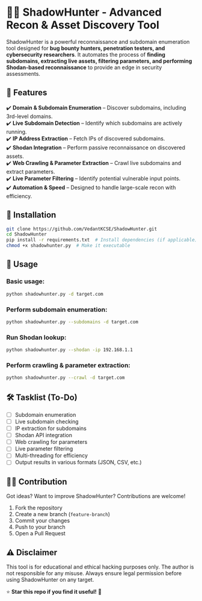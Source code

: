 # 🕵️‍♂️ ShadowHunter - Advanced Recon & Asset Discovery Tool  

ShadowHunter is a powerful reconnaissance and subdomain enumeration tool designed for **bug bounty hunters, penetration testers, and cybersecurity researchers**. It automates the process of **finding subdomains, extracting live assets, filtering parameters, and performing Shodan-based reconnaissance** to provide an edge in security assessments.  

## 🚀 Features  
✔️ **Domain & Subdomain Enumeration** – Discover subdomains, including 3rd-level domains.  
✔️ **Live Subdomain Detection** – Identify which subdomains are actively running.  
✔️ **IP Address Extraction** – Fetch IPs of discovered subdomains.  
✔️ **Shodan Integration** – Perform passive reconnaissance on discovered assets.  
✔️ **Web Crawling & Parameter Extraction** – Crawl live subdomains and extract parameters.  
✔️ **Live Parameter Filtering** – Identify potential vulnerable input points.  
✔️ **Automation & Speed** – Designed to handle large-scale recon with efficiency.  

## 📌 Installation  
```bash
git clone https://github.com/VedantKCSE/ShadowHunter.git
cd ShadowHunter
pip install -r requirements.txt  # Install dependencies (if applicable)
chmod +x shadowhunter.py  # Make it executable
```

## 🎯 Usage  
### Basic usage:  
```bash
python shadowhunter.py -d target.com
```

### Perform subdomain enumeration:  
```bash
python shadowhunter.py --subdomains -d target.com
```

### Run Shodan lookup:  
```bash
python shadowhunter.py --shodan -ip 192.168.1.1
```

### Perform crawling & parameter extraction:  
```bash
python shadowhunter.py --crawl -d target.com
```

## 🛠️ Tasklist (To-Do)  
- [ ] Subdomain enumeration  
- [ ] Live subdomain checking  
- [ ] IP extraction for subdomains  
- [ ] Shodan API integration  
- [ ] Web crawling for parameters  
- [ ] Live parameter filtering  
- [ ] Multi-threading for efficiency  
- [ ] Output results in various formats (JSON, CSV, etc.)  

## 🏴‍☠️ Contribution  
Got ideas? Want to improve ShadowHunter? Contributions are welcome!  

1. Fork the repository  
2. Create a new branch (`feature-branch`)  
3. Commit your changes  
4. Push to your branch  
5. Open a Pull Request  

## ⚠️ Disclaimer  
This tool is for educational and ethical hacking purposes only. The author is not responsible for any misuse. Always ensure legal permission before using ShadowHunter on any target.  

⭐ **Star this repo if you find it useful!** 🚀
